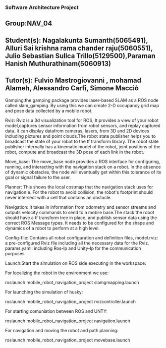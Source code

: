 ### Software Architecture Project

## Group:NAV_04

## Student(s): Nagalakunta Sumanth(5065491), Alluri Sai krishna rama chander raju(5060551), Julio Sebastian Sullca Trillo(5129500),Paraman Hanish Muthurathinam(5060913)

## Tutor(s): Fulvio Mastrogiovanni , mohamad Alameh, Alessandro Carfi, Simone Macciò

Gamping:the gamping package provides laser-based SLAM as a ROS node called slam_gamping. By using this we can create 2-D occupancy grid map and pose data collected by a mobile robot.

Rviz: Rviz is a 3d visualization tool for ROS, It provides a view of your robot model,captures sensor information from robot sensors, and replay captured data. It can display datafrom cameras, lasers, from 3D and 2D devices including pictures and point clouds.The robot state publisher helps you to broadcast the state of your robot to the tf transform library. The robot state publisher internally has a kinematic model of the robot, joint positions of the robot, compute and broadcast the 3D pose of each link in the robot.

Move_base: The move_base node provides a ROS interface for configuring, running, and interacting with the navigation stack on a robot. In the absence of dynamic obstacles, the  node will eventually get within this tolerance of its goal or signal failure to the user.

Planner: This shows the local costmap that the navigation stack uses for navigation.e. For the robot to avoid collision, the robot's footprint should never intersect with a cell that contains an obstacle.

Navigation: It takes in information from odometry and sensor streams and outputs velocity commands to send to a mobile base.The stack the robot should have a tf transform tree in place, and publish sensor data using the correct ROS Message types. It needs to be configured for the shape and dynamics of a robot to perform at a high level.

Config-file: Contains all robot configuration and definition files, model.rviz: a pre-configured Rviz file including all the necessary data for the Rviz.
params.yaml: including Ros-Ip and Unity-Ip for the communication purposes

Launch:Start the simulation on ROS side executing in the workspace:


For localizing the robot in the environment we use:

roslaunch mobile_robot_navigation_project slamgmapping.launch

For launching the simulation of husky:

roslaunch mobile_robot_navigation_project rvizcontroller.launch

For starting comuniation between ROS and UNTY:

roslaunch mobile_robot_navigation_project navigation.launch

For navigation and moving the robot and path planning:

roslaunch mobile_robot_navigation_project movebase.launch
